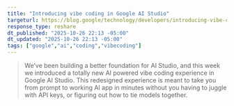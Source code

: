 ```yaml
---
title: "Introducing vibe coding in Google AI Studio"
targeturl: https://blog.google/technology/developers/introducing-vibe-coding-in-google-ai-studio/
response_type: reshare
dt_published: "2025-10-26 22:13 -05:00"
dt_updated: "2025-10-26 22:13 -05:00"
tags: ["google","ai","coding","vibecoding"]
---
```


> We’ve been building a better foundation for AI Studio, and this week we introduced a totally new AI powered vibe coding experience in Google AI Studio. This redesigned experience is meant to take you from prompt to working AI app in minutes without you having to juggle with API keys, or figuring out how to tie models together.